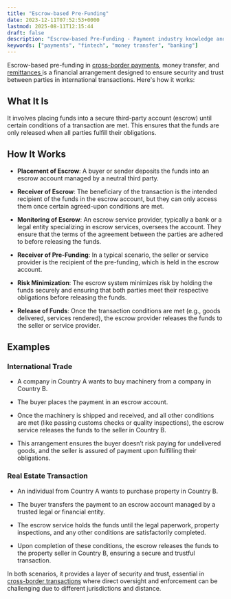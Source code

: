 ```yaml
---
title: "Escrow-based Pre-Funding"
date: 2023-12-11T07:52:53+0000
lastmod: 2025-08-11T12:15:44
draft: false
description: "Escrow-based Pre-Funding - Payment industry knowledge and insights"
keywords: ["payments", "fintech", "money transfer", "banking"]
---
```


Escrow-based pre-funding in [cross-border payments](https://faisalkhanllc.xyz/resources/payments-wiki/c/cross-border-payments-2/), money transfer, and [remittances ](https://faisalkhanllc.xyz/resources/payments-wiki/r/remittances/)is a financial arrangement designed to ensure security and trust between parties in international transactions. Here's how it works:

## What It Is

It involves placing funds into a secure third-party account (escrow) until certain conditions of a transaction are met. This ensures that the funds are only released when all parties fulfill their obligations.

## How It Works

- **Placement of Escrow**: A buyer or sender deposits the funds into an escrow account managed by a neutral third party.

- **Receiver of Escrow**: The beneficiary of the transaction is the intended recipient of the funds in the escrow account, but they can only access them once certain agreed-upon conditions are met.

- **Monitoring of Escrow**: An escrow service provider, typically a bank or a legal entity specializing in escrow services, oversees the account. They ensure that the terms of the agreement between the parties are adhered to before releasing the funds.

- **Receiver of Pre-Funding**: In a typical scenario, the seller or service provider is the recipient of the pre-funding, which is held in the escrow account.

- **Risk Minimization**: The escrow system minimizes risk by holding the funds securely and ensuring that both parties meet their respective obligations before releasing the funds.

- **Release of Funds**: Once the transaction conditions are met (e.g., goods delivered, services rendered), the escrow provider releases the funds to the seller or service provider.

## Examples 

### International Trade

- A company in Country A wants to buy machinery from a company in Country B.

- The buyer places the payment in an escrow account.

- Once the machinery is shipped and received, and all other conditions are met (like passing customs checks or quality inspections), the escrow service releases the funds to the seller in Country B.

- This arrangement ensures the buyer doesn’t risk paying for undelivered goods, and the seller is assured of payment upon fulfilling their obligations.

### Real Estate Transaction

- An individual from Country A wants to purchase property in Country B.

- The buyer transfers the payment to an escrow account managed by a trusted legal or financial entity.

- The escrow service holds the funds until the legal paperwork, property inspections, and any other conditions are satisfactorily completed.

- Upon completion of these conditions, the escrow releases the funds to the property seller in Country B, ensuring a secure and trustful transaction.

In both scenarios, it provides a layer of security and trust, essential in [cross-border transactions](https://faisalkhanllc.xyz/resources/payments-wiki/c/cross-border-money-transfer/) where direct oversight and enforcement can be challenging due to different jurisdictions and distance.